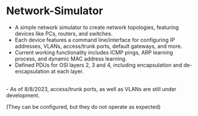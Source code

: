 # Network-Simulator
- A simple network simulator to create network topologies, featuring devices like PCs, routers, and switches.
- Each device features a command line/interface for configuring IP addresses, VLANs, access/trunk ports, default gateways, and more.
- Current working functionality includes ICMP pings, ARP learning process, and dynamic MAC address learning.
- Defined PDUs for OSI layers 2, 3 and 4, including encapsulation and de-encapsulation at each layer.
<br>
- As of 8/8/2023, access/trunk ports, as well as VLANs are still under development.

(They can be configured, but they do not operate as expected)
